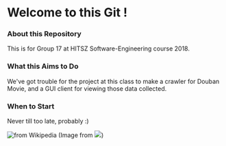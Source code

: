 # Welcome to this Git !
### About this Repository
This is for Group 17 at HITSZ Software-Engineering course 2018.

### What this Aims to Do
We've got trouble for the project at this class to make a crawler for Douban Movie, and a GUI client for viewing those data collected.

### When to Start
Never till too late, probably :)

![from Wikipedia](./Projecteur_cinématographique_35mm.jpg)
(Image from ![](https://en.wikipedia.org/wiki/Movie_projector#/media/File:Projecteur_cin%C3%A9matographique_35mm.jpg))